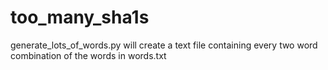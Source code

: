 # too_many_sha1s

generate_lots_of_words.py will create a text file containing every two word combination of the words in words.txt
